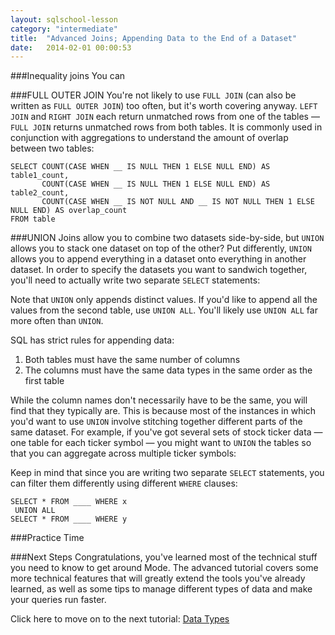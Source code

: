 ```yaml
---
layout: sqlschool-lesson
category: "intermediate"
title:  "Advanced Joins; Appending Data to the End of a Dataset"
date:   2014-02-01 00:00:53
---
```


###Inequality joins
You can 

###FULL OUTER JOIN
You're not likely to use `FULL JOIN` (can also be written as `FULL OUTER JOIN`) too often, but it's worth covering anyway. `LEFT JOIN` and `RIGHT JOIN` each return unmatched rows from one of the tables &mdash; `FULL JOIN` returns unmatched rows from both tables. It is commonly used in conjunction with aggregations to understand the amount of overlap between two tables:

    SELECT COUNT(CASE WHEN __ IS NULL THEN 1 ELSE NULL END) AS table1_count,
           COUNT(CASE WHEN __ IS NULL THEN 1 ELSE NULL END) AS table2_count,
           COUNT(CASE WHEN __ IS NOT NULL AND __ IS NOT NULL THEN 1 ELSE NULL END) AS overlap_count
    FROM table

###UNION
Joins allow you to combine two datasets side-by-side, but `UNION` allows you to stack one dataset on top of the other? Put differently, `UNION` allows you to append everything in a dataset onto everything in another dataset. In order to specify the datasets you want to sandwich together, you'll need to actually write two separate `SELECT` statements:

<!-- UNION EXAMPLE -->

Note that `UNION` only appends distinct values. If you'd like to append all the values from the second table, use `UNION ALL`. You'll likely use `UNION ALL` far more often than `UNION`.

<!-- UNION ALL example -->

SQL has strict rules for appending data:

1. Both tables must have the same number of columns
2. The columns must have the same data types in the same order as the first table

While the column names don't necessarily have to be the same, you will find that they typically are. This is because most of the instances in which you'd want to use `UNION` involve stitching together different parts of the same dataset. For example, if you've got several sets of stock ticker data &mdash; one table for each ticker symbol &mdash; you might want to `UNION` the tables so that you can aggregate across multiple ticker symbols:

<!-- ticker symbol example -->

Keep in mind that since you are writing two separate `SELECT` statements, you can filter them differently using different `WHERE` clauses:

    SELECT * FROM ____ WHERE x
     UNION ALL
    SELECT * FROM ____ WHERE y

###Practice Time
<!-- full join -->
<!-- union all example-->

###Next Steps
Congratulations, you've learned most of the technical stuff you need to know to get around Mode. The advanced tutorial covers some more technical features that will greatly extend the tools you've already learned, as well as some tips to manage different types of data and make your queries run faster.

Click here to move on to the next tutorial: [Data Types](/advanced/data-types.html)